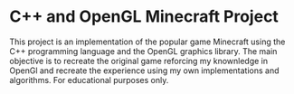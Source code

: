 # C++ and OpenGL Minecraft Project

This project is an implementation of the popular game Minecraft using the C++ programming language and the OpenGL graphics library. The main objective is to recreate the original game reforcing my knownledge in OpenGl and recreate the experience using my own implementations and algorithms. For educational purposes only.
